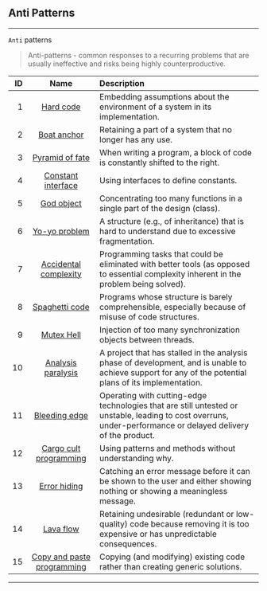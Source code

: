 ## Anti Patterns
***
`Anti` patterns
> Anti-patterns - common responses to a recurring problems that are usually ineffective
> and risks being highly counterproductive.

|  ID |                                          Name                                          | Description                                                                                                                                                   |
|----:|:--------------------------------------------------------------------------------------:|:--------------------------------------------------------------------------------------------------------------------------------------------------------------|
|   1 |                 [Hard code](https://en.wikipedia.org/wiki/Hard_coding)                 | Embedding assumptions about the environment of a system in its implementation.                                                                                |
|   2 |          [Boat anchor](https://en.wikipedia.org/wiki/Boat_anchor_(metaphor))           | Retaining a part of a system that no longer has any use.                                                                                                      |
|   3 |             [Pyramid of fate](https://en.wikipedia.org/wiki/Anti-pattern)              | When writing a program, a block of code is constantly shifted to the right.                                                                                   |
|   4 |         [Constant interface](https://en.wikipedia.org/wiki/Constant_interface)         | Using interfaces to define constants.                                                                                                                         |
|   5 |                 [God object](https://en.wikipedia.org/wiki/God_object)                 | Concentrating too many functions in a single part of the design (class).                                                                                      |
|   6 |              [Yo-yo problem](https://en.wikipedia.org/wiki/Yo-yo_problem)              | A structure (e.g., of inheritance) that is hard to understand due to excessive fragmentation.                                                                 |
|   7 |        [Accidental complexity](https://en.wikipedia.org/wiki/No_Silver_Bullet)         | Programming tasks that could be eliminated with better tools (as opposed to essential complexity inherent in the problem being solved).                       |
|   8 |             [Spaghetti code](https://en.wikipedia.org/wiki/Spaghetti_code)             | Programs whose structure is barely comprehensible, especially because of misuse of code structures.                                                           |
|   9 |                [Mutex Hell](https://en.wikipedia.org/wiki/Anti-pattern)                | Injection of too many synchronization objects between threads.                                                                                                |
|  10 |         [Analysis paralysis](https://en.wikipedia.org/wiki/Analysis_paralysis)         | A project that has stalled in the analysis phase of development, and is unable to achieve support for any of the potential plans of its implementation.       |
|  11 |              [Bleeding edge](https://en.wikipedia.org/wiki/Bleeding_Edge)              | Operating with cutting-edge technologies that are still untested or unstable, leading to cost overruns, under-performance or delayed delivery of the product. |
|  12 |     [Cargo cult programming](https://en.wikipedia.org/wiki/Cargo_cult_programming)     | Using patterns and methods without understanding why.                                                                                                         |
|  13 |               [Error hiding](https://en.wikipedia.org/wiki/Error_hiding)               | Catching an error message before it can be shown to the user and either showing nothing or showing a meaningless message.                                     |
|  14 |           [Lava flow](https://en.wikipedia.org/wiki/Lava_flow_(programming))           | Retaining undesirable (redundant or low-quality) code because removing it is too expensive or has unpredictable consequences.                                 |
|  15 | [Copy and paste programming](https://en.wikipedia.org/wiki/Copy-and-paste_programming) | Copying (and modifying) existing code rather than creating generic solutions.                                                                                 |
***

